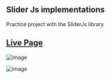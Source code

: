 ## Slider Js implementations

Practice project with the SliderJs library

## [Live Page](https://juanmanuelsanjurjo.github.io/sliderJs-uses/)

![image](https://github.com/JuanManuelSanjurjo/sliderJs-uses/assets/57844658/669c6fac-f637-4e25-9038-133fde3a6a35)

![image](https://github.com/JuanManuelSanjurjo/sliderJs-uses/assets/57844658/11ae3769-e9d8-47be-8f22-8e44aaa385b2)

